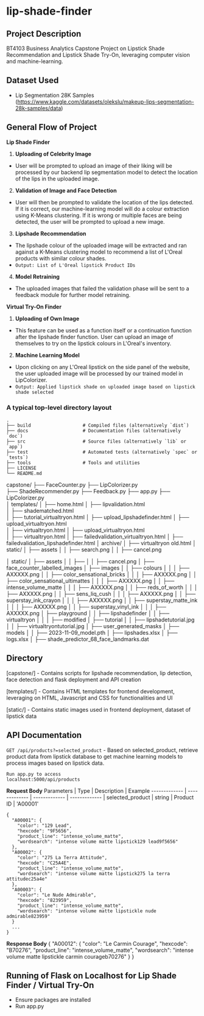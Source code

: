 # lip-shade-finder

## Project Description
BT4103 Business Analytics Capstone Project on Lipstick Shade Recommendation and Lipstick Shade Try-On, leveraging computer vision and machine-learning.

## Dataset Used
-  Lip Segmentation 28K Samples (https://www.kaggle.com/datasets/olekslu/makeup-lips-segmentation-28k-samples/data)

## General Flow of Project
**Lip Shade Finder**
1. **Uploading of Celebrity Image**
- User will be prompted to upload an image of their liking will be processed by our backend lip segmentation model to detect the location of the lips in the uploaded image.
2. **Validation of Image and Face Detection**
- User will then be prompted to validate the location of the lips detected. If it is correct, our machine-learning model will do a colour extraction using K-Means clustering. If it is wrong or multiple faces are being detected, the user will be prompted to upload a new image.
3. **Lipshade Recommendation**
- The lipshade colour of the uploaded image will be extracted and ran against a K-Means clustering model to recommend a list of L'Oreal products with similar colour shades.
- `Output: List of L'Oreal lipstick Product IDs`
4. **Model Retraining**
- The uploaded images that failed the validation phase will be sent to a feedback module for further model retraining.

**Virtual Try-On Finder**
1. **Uploading of Own Image**
- This feature can be used as a function itself or a continuation function after the lipshade finder function. User can upload an image of themselves to try on the lipstick colours in L'Oreal's inventory.
2. **Machine Learning Model**
- Upon clicking on any L'Oreal lipstick on the side panel of the website, the user uploaded image will be processed by our trained model in LipColorizer.
- `Output: Applied lipstick shade on uploaded image based on lipstick shade selected`

### A typical top-level directory layout

    .
    ├── build                   # Compiled files (alternatively `dist`)
    ├── docs                    # Documentation files (alternatively `doc`)
    ├── src                     # Source files (alternatively `lib` or `app`)
    ├── test                    # Automated tests (alternatively `spec` or `tests`)
    ├── tools                   # Tools and utilities
    ├── LICENSE
    └── README.md


capstone/
├── FaceCounter.py
├── LipColorizer.py        
├── ShadeRecommender.py
├── Feedback.py
├── app.py
├── LipColorizer.py   
│   templates/
│   ├── home.html
│   ├── lipvalidation.html  
│   ├── shadematched.html            
│   ├── tutorial_virtualtryon.html
│   ├── upload_lipshadefinder.html 
│   ├── upload_virtualtryon.html  
│   ├── virtualtryon.html
│   ├── upload_virtualtryon.html  
│   ├── virtualtryon.html
│   ├── failedvalidation_virtualtryon.html
│   ├── failedvalidation_lipshadefinder.html
│   archive/
│   ├── virtualtryon old.html
│   static/
│   ├── assets
│   │    ├── search.png
│   │    ├── cancel.png

│   static/
│   ├── assets
│   │   ├── 
│   │   ├── cancel.png
│   ├── face_counter_labelled_images
│   ├── images
│   │   ├── colours
│   │   │   ├── AXXXXX.png
│   │   ├── color_sensational_bricks
│   │   │   ├── AXXXXX.png
│   │   ├── color_sensational_ultimattes
│   │   │   ├── AXXXXX.png
│   │   ├── intense_volume_matte
│   │   │   ├── AXXXXX.png
│   │   ├── reds_of_worth
│   │   │   ├── AXXXXX.png
│   │   ├── sens_liq_cush
│   │   │   ├── AXXXXX.png
│   │   ├── superstay_ink_crayon
│   │   │   ├── AXXXXX.png
│   │   ├── superstay_matte_ink
│   │   │   ├── AXXXXX.png
│   │   ├── superstay_vinyl_ink
│   │   │   ├── AXXXXX.png
│   ├── playground
│   │   ├── lipshadefinder
│   │   ├── virtualtryon
│   │   │   ├── modified
│   ├── tutorial
│   │   ├── lipshadetutorial.jpg
│   │   ├── virtualtryontutorial.jpg
│   ├── user_generated_masks
│   ├── models
│   │   ├── 2023-11-09_model.pth
│   ├── lipshades.xlsx
│   ├── logs.xlsx
│   ├── shade_predictor_68_face_landmarks.dat


## Directory
[capstone/] - Contains scripts for lipshade recommendation, lip detection, face detection and flask deployment and API creation

[templates/] - Contains HTML templates for frontend development, leveraging on HTML, Javascript and CSS for functionalities and UI

[static/] - Contains static images used in frontend deployment, dataset of lipstick data

## API Documentation
`GET /api/products?=selected_product` - Based on selected_product, retrieve product data from lipstick database to get machine learning models to process images based on lipstick data.
```
Run app.py to access
localhost:5000/api/products
```
**Request Body**
Parameters  | Type | Description | Example
------------- | ------------- | ------------- | ------------- |
selected_product | string | Product ID | 'A00001'
```
{
  "A00001": {
    "color": "129 Lead", 
    "hexcode": "9F5656", 
    "product_line": "intense_volume_matte", 
    "wordsearch": "intense volume matte lipstick129 lead9f5656"
  }, 
  "A00002": {
    "color": "275 La Terra Attitude", 
    "hexcode": "C25A4E", 
    "product_line": "intense_volume_matte", 
    "wordsearch": "intense volume matte lipstick275 la terra attitudec25a4e"
  }, 
  "A00003": {
    "color": "Le Nude Admirable", 
    "hexcode": "823959", 
    "product_line": "intense_volume_matte", 
    "wordsearch": "intense volume matte lipstickle nude admirable823959"
  }
  ...
}
```

**Response Body**
{
  "A00012": {
    "color": "Le Carmin Courage", 
    "hexcode": "B70276", 
    "product_line": "intense_volume_matte", 
    "wordsearch": "intense volume matte lipstickle carmin courageb70276"
  }
}

## Running of Flask on Localhost for Lip Shade Finder / Virtual Try-On
- Ensure packages are installed
- Run app.py